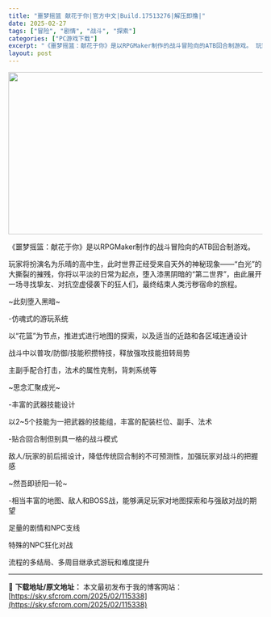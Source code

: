 ```yaml
---
title: "噩梦摇篮 献花于你|官方中文|Build.17513276|解压即撸|"
date: 2025-02-27
tags: ["冒险", "剧情", "战斗", "探索"]
categories: ["PC游戏下载"]
excerpt: "《噩梦摇篮：献花于你》是以RPGMaker制作的战斗冒险向的ATB回合制游戏。 玩家将扮演名为乐晴的高中生，此时世界正经受来自天外的神秘现象——“白光”的大撕裂的摧残，你将以平淡的日常为起点，堕入漆黑阴暗的“第二世界”，由此展开一场寻找挚友、对抗空虚侵袭下的狂人们，最终结束人类污秽宿命的旅程。 ~此&hellip;"
layout: post
---
```


<img class="aligncenter size-full wp-image-115318" src="https://sky.sfcrom.com/wp-content/uploads/2025/02/2025022702264566.webp" alt="" width="570" height="321" />

《噩梦摇篮：献花于你》是以RPGMaker制作的战斗冒险向的ATB回合制游戏。

玩家将扮演名为乐晴的高中生，此时世界正经受来自天外的神秘现象——“白光”的大撕裂的摧残，你将以平淡的日常为起点，堕入漆黑阴暗的“第二世界”，由此展开一场寻找挚友、对抗空虚侵袭下的狂人们，最终结束人类污秽宿命的旅程。

~此刻堕入黑暗~

-仿魂式的游玩系统

以“花篮”为节点，推进式进行地图的探索，以及适当的近路和各区域连通设计

战斗中以普攻/防御/技能积攒特技，释放强攻技能扭转局势

主副手配合打击，法术的属性克制，背刺系统等

~思念汇聚成光~

-丰富的武器技能设计

以2~5个技能为一把武器的技能组，丰富的配装栏位、副手、法术

-贴合回合制但别具一格的战斗模式

敌人/玩家的前后摇设计，降低传统回合制的不可预测性，加强玩家对战斗的把握感

~然吾即骄阳一轮~

-相当丰富的地图、敌人和BOSS战，能够满足玩家对地图探索和与强敌对战的期望

足量的剧情和NPC支线

特殊的NPC狂化对战

流程的多结局、多周目继承式游玩和难度提升

---
📖 **下载地址/原文地址：** 本文最初发布于我的博客网站：[https://sky.sfcrom.com/2025/02/115338](https://sky.sfcrom.com/2025/02/115338)
